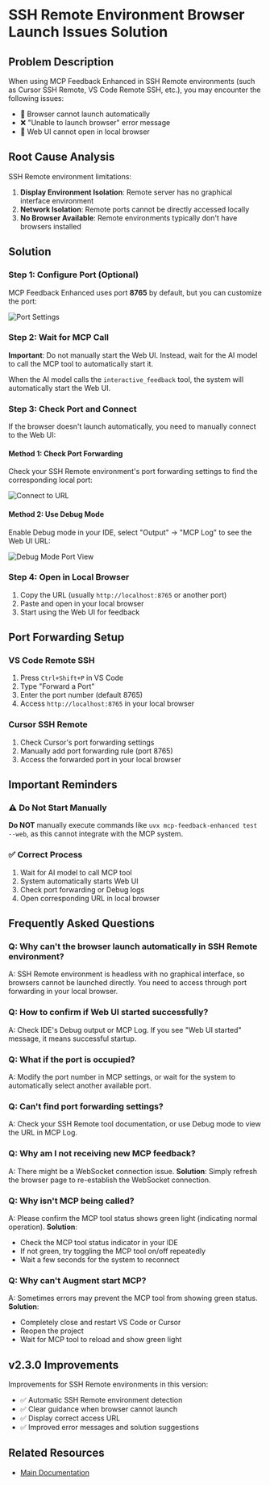 # SSH Remote Environment Browser Launch Issues Solution

## Problem Description

When using MCP Feedback Enhanced in SSH Remote environments (such as Cursor SSH Remote, VS Code Remote SSH, etc.), you may encounter the following issues:

- 🚫 Browser cannot launch automatically
- ❌ "Unable to launch browser" error message
- 🔗 Web UI cannot open in local browser

## Root Cause Analysis

SSH Remote environment limitations:
1. **Display Environment Isolation**: Remote server has no graphical interface environment
2. **Network Isolation**: Remote ports cannot be directly accessed locally
3. **No Browser Available**: Remote environments typically don't have browsers installed

## Solution

### Step 1: Configure Port (Optional)

MCP Feedback Enhanced uses port **8765** by default, but you can customize the port:

![Port Settings](../images/ssh-remote-port-setting.png)

### Step 2: Wait for MCP Call

**Important**: Do not manually start the Web UI. Instead, wait for the AI model to call the MCP tool to automatically start it.

When the AI model calls the `interactive_feedback` tool, the system will automatically start the Web UI.

### Step 3: Check Port and Connect

If the browser doesn't launch automatically, you need to manually connect to the Web UI:

#### Method 1: Check Port Forwarding
Check your SSH Remote environment's port forwarding settings to find the corresponding local port:

![Connect to URL](../images/ssh-remote-connect-url.png)

#### Method 2: Use Debug Mode
Enable Debug mode in your IDE, select "Output" → "MCP Log" to see the Web UI URL:

![Debug Mode Port View](../images/ssh-remote-debug-port.png)

### Step 4: Open in Local Browser

1. Copy the URL (usually `http://localhost:8765` or another port)
2. Paste and open in your local browser
3. Start using the Web UI for feedback

## Port Forwarding Setup

### VS Code Remote SSH
1. Press `Ctrl+Shift+P` in VS Code
2. Type "Forward a Port"
3. Enter the port number (default 8765)
4. Access `http://localhost:8765` in your local browser

### Cursor SSH Remote
1. Check Cursor's port forwarding settings
2. Manually add port forwarding rule (port 8765)
3. Access the forwarded port in your local browser

## Important Reminders

### ⚠️ Do Not Start Manually
**Do NOT** manually execute commands like `uvx mcp-feedback-enhanced test --web`, as this cannot integrate with the MCP system.

### ✅ Correct Process
1. Wait for AI model to call MCP tool
2. System automatically starts Web UI
3. Check port forwarding or Debug logs
4. Open corresponding URL in local browser

## Frequently Asked Questions

### Q: Why can't the browser launch automatically in SSH Remote environment?
A: SSH Remote environment is headless with no graphical interface, so browsers cannot be launched directly. You need to access through port forwarding in your local browser.

### Q: How to confirm if Web UI started successfully?
A: Check IDE's Debug output or MCP Log. If you see "Web UI started" message, it means successful startup.

### Q: What if the port is occupied?
A: Modify the port number in MCP settings, or wait for the system to automatically select another available port.

### Q: Can't find port forwarding settings?
A: Check your SSH Remote tool documentation, or use Debug mode to view the URL in MCP Log.

### Q: Why am I not receiving new MCP feedback?
A: There might be a WebSocket connection issue. **Solution**: Simply refresh the browser page to re-establish the WebSocket connection.

### Q: Why isn't MCP being called?
A: Please confirm the MCP tool status shows green light (indicating normal operation). **Solution**:
- Check the MCP tool status indicator in your IDE
- If not green, try toggling the MCP tool on/off repeatedly
- Wait a few seconds for the system to reconnect

### Q: Why can't Augment start MCP?
A: Sometimes errors may prevent the MCP tool from showing green status. **Solution**:
- Completely close and restart VS Code or Cursor
- Reopen the project
- Wait for MCP tool to reload and show green light

## v2.3.0 Improvements

Improvements for SSH Remote environments in this version:
- ✅ Automatic SSH Remote environment detection
- ✅ Clear guidance when browser cannot launch
- ✅ Display correct access URL
- ✅ Improved error messages and solution suggestions

## Related Resources

- [Main Documentation](../../README.md)
